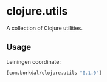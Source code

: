 # clojure.utils

A collection of Clojure utilities.

## Usage

Leiningen coordinate:

```clj
[com.borkdal/clojure.utils "0.1.0"]
```

